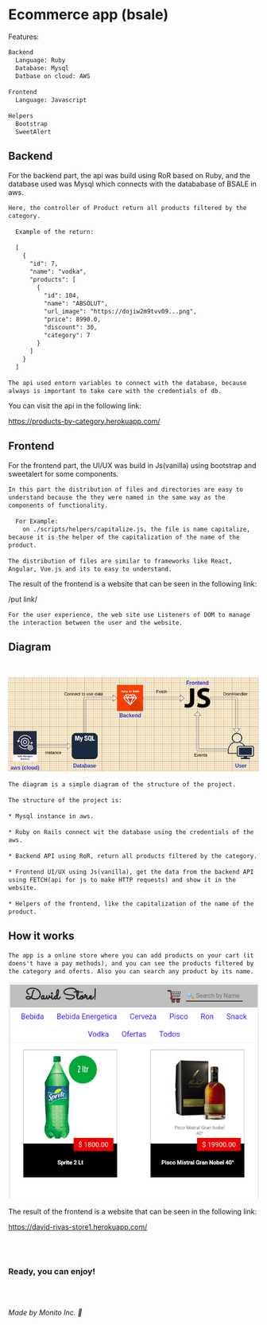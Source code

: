 # Ecommerce app (bsale)

Features:

    Backend
      Language: Ruby
      Database: Mysql
      Datbase on cloud: AWS

    Frontend
      Language: Javascript

    Helpers
      Bootstrap
      SweetAlert

## Backend

For the backend part, the api was build using RoR based on Ruby, and the database used was Mysql which connects with the datababase of BSALE in aws.

    Here, the controller of Product return all products filtered by the category.

      Example of the return:

      [
        {
          "id": 7,
          "name": "vodka",
          "products": [
            {
              "id": 104,
              "name": "ABSOLUT",
              "url_image": "https://dojiw2m9tvv09...png",
              "price": 8990.0,
              "discount": 30,
              "category": 7
            }
          ]
        }
      ]

    The api used entorn variables to connect with the database, because always is important to take care with the credentials of db.



You can visit the api in the following link:

https://products-by-category.herokuapp.com/

## Frontend

For the frontend part, the UI/UX was build in Js(vanilla) using bootstrap and sweetalert for some components.

    In this part the distribution of files and directories are easy to understand because the they were named in the same way as the components of functionality.

      For Example:
        on ./scripts/helpers/capitalize.js, the file is name capitalize, because it is the helper of the capitalization of the name of the product.

    The distribution of files are similar to frameworks like React, Angular, Vue.js and its to easy to understand.

The result of the frontend is a website that can be seen in the following link:

/put link/

    For the user experience, the web site use Listeners of DOM to manage the interaction between the user and the website.

## Diagram
<br/>

![img](./screenshoot/bsaleapp.png)

    The diagram is a simple diagram of the structure of the project.

    The structure of the project is:
    
    * Mysql instance in aws.

    * Ruby on Rails connect wit the database using the credentials of the aws.

    * Backend API using RoR, return all products filtered by the category.

    * Frontend UI/UX using Js(vanilla), get the data from the backend API using FETCH(api for js to make HTTP requests) and show it in the website.

    * Helpers of the frontend, like the capitalization of the name of the product.


## How it works

    The app is a online store where you can add products on your cart (it doens't have a pay methods), and you can see the products filtered by the category and oferts. Also you can search any product by its name.

![img](./screenshoot/viewapp.png)

The result of the frontend is a website that can be seen in the following link:

https://david-rivas-store1.herokuapp.com/

<br/><br/>
### Ready, you can enjoy!

<br/><br/>

*Made by Monito Inc. 🙊*

